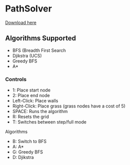 # PathSolver

[Download here](https://github.com/Scif99/PathSolver/releases/tag/v1.0 "Download")

## Algorithms Supported
- BFS (Breadth First Search
- Djikstra (UCS)
- Greedy BFS
- A*



### Controls
- 1: Place start node
- 2: Place end node
- Left-Click: Place walls
- Right-Click: Place grass (grass nodes have a cost of 5) 
- SPACE: Runs the algorithm
- R: Resets the grid
- T: Switches between step/full mode

Algorithms
- B: Switch to BFS
- A: A*
- G: Greedy BFS
- D: Djikstra
